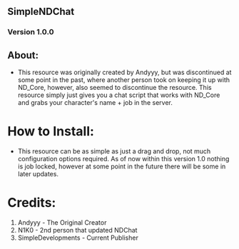 ## SimpleNDChat

### Version 1.0.0

## About:

- This resource was originally created by Andyyy, but was discontinued at some point in the past, where another person took on keeping it up with ND_Core, however, also seemed to discontinue the resource. This resource simply just gives you a chat script that works with ND_Core and grabs your character's name + job in the server.

# How to Install:

- This resource can be as simple as just a drag and drop, not much configuration options required. As of now within this version 1.0 nothing is job locked, however at some point in the future there will be some in later updates.

# Credits:

1. Andyyy - The Original Creator
2. N1K0 - 2nd person that updated NDChat
3. SimpleDevelopments - Current Publisher
